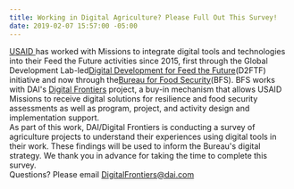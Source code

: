 ```yaml
---
title: Working in Digital Agriculture? Please Full Out This Survey!
date: 2019-02-07 15:57:00 -05:00
---
```


[USAID ](https://www.usaid.gov/)has worked with Missions to integrate digital tools and technologies into their Feed the Future activities since 2015, first through the Global Development Lab-led[Digital Development for Feed the Future](https://www.usaid.gov/digitalag)(D2FTF) initiative and now through the[Bureau for Food Security](https://www.usaid.gov/who-we-are/organization/bureaus/bureau-food-security)(BFS). BFS works with DAI's [Digital Frontiers](https://www.dai.com/our-work/projects/worldwide-digital-frontiers-df) project, a buy-in mechanism that allows USAID Missions to receive digital solutions for resilience and food security assessments as well as program, project, and activity design and implementation support.\
As part of this work, DAI/Digital Frontiers is conducting a survey of agriculture projects to understand their experiences using digital tools in their work. These findings will be used to inform the Bureau's digital strategy. We thank you in advance for taking the time to complete this survey.\
Questions? Please email DigitalFrontiers@dai.com